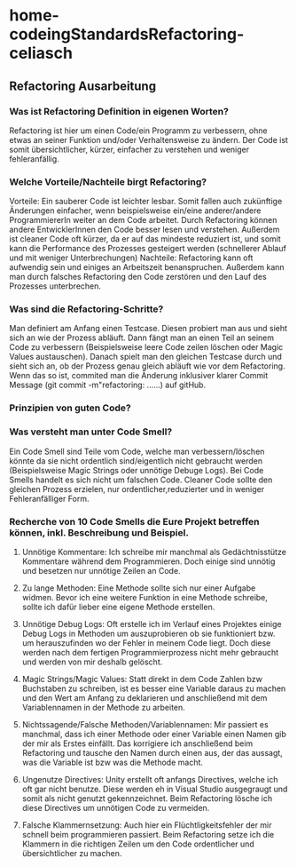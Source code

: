# home-codeingStandardsRefactoring-celiasch
## Refactoring Ausarbeitung
### Was ist Refactoring Definition in eigenen Worten?
Refactoring ist hier um einen Code/ein Programm zu verbessern, ohne etwas an seiner Funktion und/oder Verhaltensweise zu ändern. Der Code ist somit übersichtlicher, kürzer, einfacher zu verstehen und weniger fehleranfällig.

### Welche Vorteile/Nachteile birgt Refactoring?
Vorteile: Ein sauberer Code ist leichter lesbar. Somit fallen auch zukünftige Änderungen einfacher, wenn beispielsweise ein/eine anderer/andere ProgrammiererIn weiter an dem Code arbeitet. Durch Refactoring können andere EntwicklerInnen den Code besser lesen und verstehen. Außerdem ist cleaner Code oft kürzer, da er auf das mindeste reduziert ist, und somit kann die Performance des Prozesses gesteigert werden (schnellerer Ablauf und mit weniger Unterbrechungen)
Nachteile: Refactoring kann oft aufwendig sein und einiges an Arbeitszeit benanspruchen. Außerdem kann man durch falsches Refactoring den Code zerstören und den Lauf des Prozesses unterbrechen. 

### Was sind die Refactoring-Schritte?
Man definiert am Anfang einen Testcase. Diesen probiert man aus und sieht sich an wie der Prozess abläuft. Dann fängt man an einen Teil an seinem Code zu verbessern (Beispielsweise leere Code zeilen löschen oder Magic Values austauschen). Danach spielt man den gleichen Testcase durch und sieht sich an, ob der Prozess genau gleich abläuft wie vor dem Refactoring. Wenn das so ist, commited man die Änderung inklusiver klarer Commit Message (git commit -m"refactoring: ......) auf gitHub.  
### Prinzipien von guten Code?

### Was versteht man unter Code Smell?
Ein Code Smell sind Teile vom Code, welche man verbessern/löschen könnte da sie nicht ordentlich sind/eigentlich nicht gebraucht werden (Beispielsweise Magic Strings oder unnötige Debuge Logs). Bei Code Smells handelt es sich nicht um falschen Code. Cleaner Code sollte den gleichen Prozess erzielen, nur ordentlicher,reduzierter und in weniger Fehleranfälliger Form.
### Recherche von 10 Code Smells die Eure Projekt betreffen können, inkl. Beschreibung und Beispiel.
1. Unnötige Kommentare: Ich schreibe mir manchmal als Gedächtnisstütze Kommentare während dem Programmieren. Doch einige sind unnötig und besetzen nur unnötige Zeilen an Code. 

2. Zu lange Methoden: Eine Methode sollte sich nur einer Aufgabe widmen. Bevor ich eine weitere Funktion in eine Methode schreibe, sollte ich dafür lieber eine eigene Methode erstellen.

3. Unnötige Debug Logs: Oft erstelle ich im Verlauf eines Projektes einige Debug Logs in Methoden um auszuprobieren ob sie funktioniert bzw. um herauszufinden wo der Fehler in meinem Code liegt. Doch diese werden nach dem fertigen Programmierprozess nicht mehr gebraucht und werden von mir deshalb gelöscht. 

4. Magic Strings/Magic Values: Statt direkt in dem Code Zahlen bzw Buchstaben zu schreiben, ist es besser eine Variable daraus zu machen und den Wert am Anfang zu deklarieren und anschließend mit dem Variablennamen in der Methode zu arbeiten. 

5. Nichtssagende/Falsche Methoden/Variablennamen: Mir passiert es manchmal, dass ich einer Methode oder einer Variable einen Namen gib der mir als Erstes einfällt. Das korrigiere ich anschließend beim Refactoring und tausche den Namen durch einen aus, der das aussagt, was die Variable ist bzw was die Methode macht. 

6. Ungenutze Directives: Unity erstellt oft anfangs Directives, welche ich oft gar nicht benutze. Diese werden eh in Visual Studio ausgegraugt und somit als nicht genutzt gekennzeichnet. Beim Refactoring lösche ich diese Directives um unnötigen Code zu vermeiden. 

7. Falsche Klammernsetzung: Auch hier ein Flüchtligkeitsfehler der mir schnell beim programmieren passiert. Beim Refactoring setze ich die Klammern in die richtigen Zeilen um den Code ordentlicher und übersichtlicher zu machen. 

